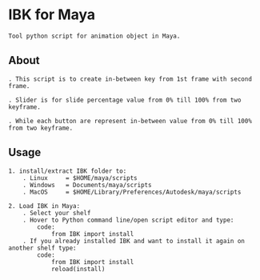 # IBK for Maya

    Tool python script for animation object in Maya.

## About

    . This script is to create in-between key from 1st frame with second frame.

    . Slider is for slide percentage value from 0% till 100% from two keyframe.

    . While each button are represent in-between value from 0% till 100% from two keyframe.

## Usage

    1. install/extract IBK folder to:
        . Linux     = $HOME/maya/scripts
        . Windows   = Documents/maya/scripts
        . MacOS     = $HOME/Library/Preferences/Autodesk/maya/scripts

    2. Load IBK in Maya:
        . Select your shelf
        . Hover to Python command line/open script editor and type:
            code:
                from IBK import install
        . If you already installed IBK and want to install it again on another shelf type:
            code:
                from IBK import install
                reload(install)
